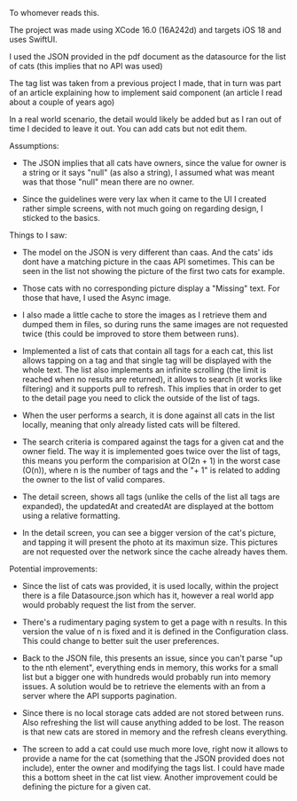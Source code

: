 To whomever reads this.

The project was made using XCode 16.0 (16A242d) and targets iOS 18 and uses SwiftUI.

I used the JSON provided in the pdf document as the datasource for the list of cats (this implies that no API was used)

The tag list was taken from a previous project I made, that in turn was part of an article explaining how to implement said component (an article I read about a couple of years ago)

In a real world scenario, the detail would likely be added but as I ran out of time I decided to leave it out. You can add cats but not edit them.

Assumptions:

* The JSON implies that all cats have owners, since the value for owner is a string or it says "null" (as also a string), I assumed what was meant was that those "null" mean there are no owner.

* Since the guidelines were very lax when it came to the UI I created rather simple screens, with not much going on regarding design, I sticked to the basics.

Things to I saw:

* The model on the JSON is very different than caas. And the cats' ids dont have a matching picture in the caas API sometimes. This can be seen in the list not showing the picture of the first two cats for example.

* Those cats with no corresponding picture display a "Missing" text. For those that have, I used the Async image. 

* I also made a little cache to store the images as I retrieve them and dumped them in files, so during runs the same images are not requested twice (this could be improved to store them between runs).

* Implemented a list of cats that contain all tags for a each cat, this list allows tapping on a tag and that single tag will be displayed with the whole text. The list also implements an infinite scrolling (the limit is reached when no results are returned), it allows to search (it works like filtering) and it supports pull to refresh. This implies that in order to get to the detail page you need to click the outside of the list of tags.

* When the user performs a search, it is done against all cats in the list locally, meaning that only already listed cats will be filtered.

* The search criteria is compared against the tags for a given cat and the owner field. The way it is implemented goes twice over the list of tags, this means you perform the comparision at O(2n + 1) in the worst case (O(n)),  where n is the number of tags and the "+ 1" is related to adding the owner to the list of valid compares.

* The detail screen, shows all tags (unlike the cells of the list all tags are expanded), the updatedAt and createdAt are displayed at the bottom using a relative formatting.

* In the detail screen, you can see a bigger version of the cat's picture, and tapping it will present the photo at its maximun size. This pictures are not requested over the network since the cache already haves them.

Potential improvements:

* Since the list of cats was provided, it is used locally, within the project there is a file Datasource.json which has it, however a real world app would probably request the list from the server.

* There's a rudimentary paging system to get a page with n results. In this version the value of n is fixed and it is defined in the Configuration class. This could change to better suit the user preferences.

* Back to the JSON file, this presents an issue, since you can't parse "up to the nth element", everything ends in memory, this works for a small list but a bigger one with hundreds would probably run into memory issues. A solution would be to retrieve the elements with an from a server where the API supports pagination.

* Since there is no local storage cats added are not stored between runs. Also refreshing the list will cause anything added to be lost. The reason is that new cats are stored in memory and the refresh cleans everything.

* The screen to add a cat could use much more love, right now it allows to provide a name for the cat (something that the JSON provided does not include), enter the owner and modifying the tags list. I could have made this a bottom sheet in the cat list view. Another improvement could be defining the picture for a given cat.
